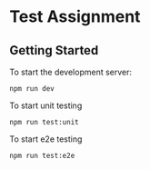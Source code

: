 # Test Assignment

## Getting Started

To start the development server:
```
npm run dev
```

To start unit testing
```
npm run test:unit
```

To start e2e testing
```
npm run test:e2e
```
